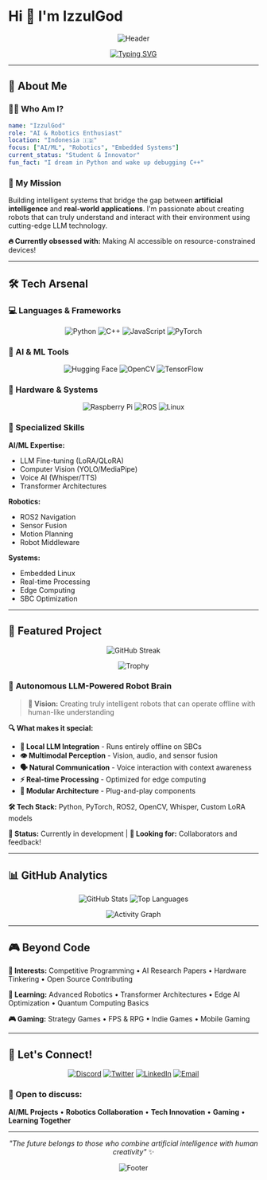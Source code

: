 # Hi 👋 I'm **IzzulGod**

<div align="center">
  
![Header](https://capsule-render.vercel.app/api?type=waving&height=200&color=gradient&customColorList=12&section=header&text=IzzulGod&fontColor=fff&fontSize=40&fontAlignY=35&desc=AI%20Enthusiast%20%7C%20Robotics%20Developer&descAlign=50&descAlignY=55&animation=twinkling)

[![Typing SVG](https://readme-typing-svg.herokuapp.com/?font=Fira+Code&size=18&duration=4000&pause=1000&color=58A6FF&center=true&vCenter=true&multiline=true&width=500&height=80&lines=Building+the+future+with+AI+🤖;Passionate+about+LLMs+%26+Robotics+⚡;Always+learning%2C+always+coding+💻)](https://git.io/typing-svg)

</div>

---

## 🌟 About Me

### 👨‍💻 Who Am I?
```yaml
name: "IzzulGod"
role: "AI & Robotics Enthusiast"  
location: "Indonesia 🇮🇩"
focus: ["AI/ML", "Robotics", "Embedded Systems"]
current_status: "Student & Innovator"
fun_fact: "I dream in Python and wake up debugging C++"
```

### 🎯 My Mission
Building intelligent systems that bridge the gap between **artificial intelligence** and **real-world applications**. I'm passionate about creating robots that can truly understand and interact with their environment using cutting-edge LLM technology.

**🔥 Currently obsessed with:** Making AI accessible on resource-constrained devices!

---

## 🛠️ Tech Arsenal

### 💻 Languages & Frameworks
<div align="center">

![Python](https://img.shields.io/badge/Python-3776AB?style=for-the-badge&logo=python&logoColor=white)
![C++](https://img.shields.io/badge/C++-00599C?style=for-the-badge&logo=cplusplus&logoColor=white)
![JavaScript](https://img.shields.io/badge/JavaScript-F7DF1E?style=for-the-badge&logo=javascript&logoColor=black)
![PyTorch](https://img.shields.io/badge/PyTorch-EE4C2C?style=for-the-badge&logo=pytorch&logoColor=white)

</div>

### 🤖 AI & ML Tools
<div align="center">

![Hugging Face](https://img.shields.io/badge/🤗%20Hugging%20Face-FFD21E?style=for-the-badge)
![OpenCV](https://img.shields.io/badge/OpenCV-27338e?style=for-the-badge&logo=OpenCV&logoColor=white)
![TensorFlow](https://img.shields.io/badge/TensorFlow-FF6F00?style=for-the-badge&logo=tensorflow&logoColor=white)

</div>

### 🔧 Hardware & Systems
<div align="center">

![Raspberry Pi](https://img.shields.io/badge/Raspberry%20Pi-A22846?style=for-the-badge&logo=raspberry-pi&logoColor=white)
![ROS](https://img.shields.io/badge/ROS2-22314E?style=for-the-badge&logo=ros&logoColor=white)
![Linux](https://img.shields.io/badge/Linux-FCC624?style=for-the-badge&logo=linux&logoColor=black)

</div>

### 🧠 Specialized Skills

**AI/ML Expertise:**
- LLM Fine-tuning (LoRA/QLoRA)
- Computer Vision (YOLO/MediaPipe) 
- Voice AI (Whisper/TTS)
- Transformer Architectures

**Robotics:**
- ROS2 Navigation
- Sensor Fusion
- Motion Planning
- Robot Middleware

**Systems:**
- Embedded Linux
- Real-time Processing
- Edge Computing
- SBC Optimization

---

## 🚀 Featured Project

<div align="center">

![GitHub Streak](https://github-readme-streak-stats.herokuapp.com/?user=IzzulGod&theme=tokyonight&hide_border=true&border_radius=10)

![Trophy](https://github-profile-trophy.vercel.app/?username=IzzulGod&theme=tokyonight&no-frame=true&row=1&column=3)

</div>

### 🤖 **Autonomous LLM-Powered Robot Brain**

> **🎯 Vision:** Creating truly intelligent robots that can operate offline with human-like understanding

**🔍 What makes it special:**
- **🧠 Local LLM Integration** - Runs entirely offline on SBCs
- **👁️ Multimodal Perception** - Vision, audio, and sensor fusion  
- **🗣️ Natural Communication** - Voice interaction with context awareness
- **⚡ Real-time Processing** - Optimized for edge computing
- **🔧 Modular Architecture** - Plug-and-play components

**🛠️ Tech Stack:** Python, PyTorch, ROS2, OpenCV, Whisper, Custom LoRA models

**🚀 Status:** Currently in development | **🤝 Looking for:** Collaborators and feedback!

---

## 📊 GitHub Analytics

<div align="center">

<picture>
  <source media="(max-width: 600px)" srcset="https://github-readme-stats.vercel.app/api?username=IzzulGod&show_icons=true&theme=tokyonight&include_all_commits=true&count_private=true&hide_border=true&border_radius=10">
  <img src="https://github-readme-stats.vercel.app/api?username=IzzulGod&show_icons=true&theme=tokyonight&include_all_commits=true&count_private=true&hide_border=true&border_radius=10" alt="GitHub Stats">
</picture>

<picture>
  <source media="(max-width: 600px)" srcset="https://github-readme-stats.vercel.app/api/top-langs/?username=IzzulGod&layout=compact&langs_count=6&theme=tokyonight&hide_border=true&border_radius=10&hide=html,css,scss">
  <img src="https://github-readme-stats.vercel.app/api/top-langs/?username=IzzulGod&layout=compact&langs_count=8&theme=tokyonight&hide_border=true&border_radius=10&hide=html,css,scss" alt="Top Languages">
</picture>

</div>

<div align="center">

![Activity Graph](https://github-readme-activity-graph.vercel.app/graph?username=IzzulGod&theme=tokyo-night&hide_border=true&radius=10)

</div>

---

## 🎮 Beyond Code

**🎯 Interests:** Competitive Programming • AI Research Papers • Hardware Tinkering • Open Source Contributing

**🌱 Learning:** Advanced Robotics • Transformer Architectures • Edge AI Optimization • Quantum Computing Basics  

**🎮 Gaming:** Strategy Games • FPS & RPG • Indie Games • Mobile Gaming

---

## 🤝 Let's Connect!

<div align="center">

[![Discord](https://img.shields.io/badge/Discord-7289DA?style=for-the-badge&logo=discord&logoColor=white)](https://discord.gg/your-discord)
[![Twitter](https://img.shields.io/badge/Twitter-1DA1F2?style=for-the-badge&logo=twitter&logoColor=white)](https://twitter.com/your-twitter)
[![LinkedIn](https://img.shields.io/badge/LinkedIn-0077B5?style=for-the-badge&logo=linkedin&logoColor=white)](https://linkedin.com/in/your-profile)
[![Email](https://img.shields.io/badge/Email-D14836?style=for-the-badge&logo=gmail&logoColor=white)](mailto:your.email@example.com)

</div>

### 💬 Open to discuss:
**AI/ML Projects** • **Robotics Collaboration** • **Tech Innovation** • **Gaming** • **Learning Together**

---

<div align="center">

*"The future belongs to those who combine artificial intelligence with human creativity"* ✨

![Footer](https://capsule-render.vercel.app/api?type=waving&height=100&color=gradient&customColorList=12&section=footer)

</div>
